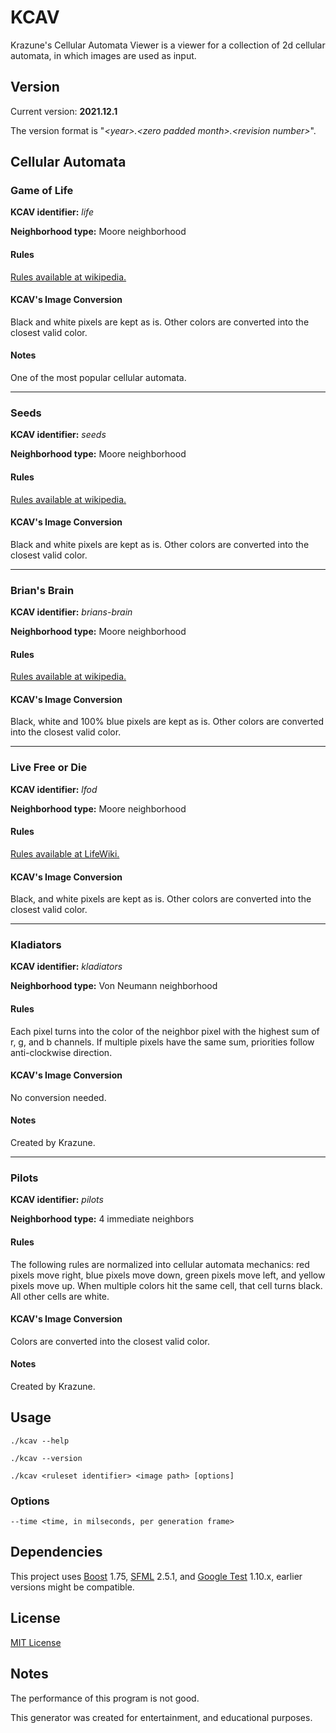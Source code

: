 # KCAV
Krazune's Cellular Automata Viewer is a viewer for a collection of 2d cellular automata, in which images are used as input.

## Version
Current version: **2021.12.1**

The version format is "*\<year\>.\<zero padded month\>.\<revision number\>*".

## Cellular Automata

### Game of Life

**KCAV identifier:** *life*

**Neighborhood type:** Moore neighborhood

#### Rules

[Rules available at wikipedia.](https://en.wikipedia.org/wiki/Conway%27s_Game_of_Life)

#### KCAV's Image Conversion

Black and white pixels are kept as is. Other colors are converted into the closest valid color.

#### Notes

One of the most popular cellular automata.

---

### Seeds

**KCAV identifier:** *seeds*

**Neighborhood type:** Moore neighborhood

#### Rules

[Rules available at wikipedia.](https://en.wikipedia.org/wiki/Seeds_(cellular_automaton))

#### KCAV's Image Conversion

Black and white pixels are kept as is. Other colors are converted into the closest valid color.

---

### Brian's Brain

**KCAV identifier:** *brians-brain*

**Neighborhood type:** Moore neighborhood

#### Rules

[Rules available at wikipedia.](https://en.wikipedia.org/wiki/Brian%27s_Brain)

#### KCAV's Image Conversion

Black, white and 100% blue pixels are kept as is. Other colors are converted into the closest valid color.

---

### Live Free or Die

**KCAV identifier:** *lfod*

**Neighborhood type:** Moore neighborhood

#### Rules

[Rules available at LifeWiki.](https://conwaylife.com/wiki/OCA:Live_Free_or_Die)

#### KCAV's Image Conversion

Black, and white pixels are kept as is. Other colors are converted into the closest valid color.

---

### Kladiators

**KCAV identifier:** *kladiators*

**Neighborhood type:** Von Neumann neighborhood

#### Rules

Each pixel turns into the color of the neighbor pixel with the highest sum of r, g, and b channels. If multiple pixels have the same sum, priorities follow anti-clockwise direction.

#### KCAV's Image Conversion

No conversion needed.

#### Notes

Created by Krazune.

---

### Pilots

**KCAV identifier:** *pilots*

**Neighborhood type:** 4 immediate neighbors

#### Rules

The following rules are normalized into cellular automata mechanics: red pixels move right, blue pixels move down, green pixels move left, and yellow pixels move up. When multiple colors hit the same cell, that cell turns black. All other cells are white.

#### KCAV's Image Conversion

Colors are converted into the closest valid color.

#### Notes

Created by Krazune.

## Usage
```./kcav --help```

```./kcav --version```

```./kcav <ruleset identifier> <image path> [options]```

### Options

```--time <time, in milseconds, per generation frame>```

## Dependencies
This project uses [Boost](https://www.boost.org/) 1.75, [SFML](https://www.sfml-dev.org/index.php) 2.5.1, and [Google Test](https://github.com/google/googletest) 1.10.x, earlier versions might be compatible.

## License
[MIT License](LICENSE.md)

## Notes
The performance of this program is not good.

This generator was created for entertainment, and educational purposes.

